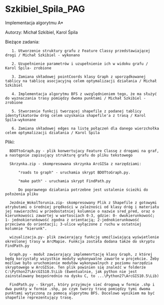 # Szkibiel_Spila_PAG
Implementacja algorytmu A*

  Autorzy: Michał Szkibiel, Karol Śpila
  
  Bieżące zadania:
  
       1. Utworzenie struktury grafu z Feature Classy przedstawiającej drogi / Michał Szkibiel - wykonano
       
       2. Uzupełnienie parametrów i uzupełnienie ich w widoku grafu / Karol Śpila- zrobione
       
       3. Zamiana składowej pointCoords klasy Graph z uporządkowanej tablicy na tablicę asocjacyjną celem optymalizacji działania / Michał Szkibiel
       
       4. Implementacja algorytmu BFS z uwzględnieniem tego, że ma służyć do wyznaczania trasy pomiędzy dwoma punktami / Michał Szkibiel - zrobione
       
       5. Stworzenie funkcji tworzącej shapefile z podanej tablicy identyfikatorów dróg celem uzyskania shapefile'a z trasą / Karol Śpila-wykonane
       
       6. Zamiana składowej edges na listę połączeń dla danego wierzchołka celem optymalizacji działania / Karol Śpila
       
  Pliki:
  
      BDOTtoGraph.py - plik konwertujacy Feature Classę z drogami na graf, a następnie zapisujący strukturę grafu do pliku tekstowego
      
      Skrzynka.zip - skompresowana skrzynka ArcGISa z narzędziami:
      
          "roads to graph" - uruchamia skrypt BDOTtoGraph.py. 
      
          "make path" - uruchamia skrypt FindPath.py
      
          Do poprawnego działania potrzebne jest ustalenie ścieżki do położenia pliku
      
      Jezdnie_WokolTorunia.zip- skompresowany Plik z Shapefile z gotowymi atrybutami o średniej prędkości w zależności od klasy dróg i materiału jej nawierzchni w przedostatniej kolumnie o nazwie sred_pred, oraz o kierunkowości zawartej w wartosciach 0-3, gdzie: 0- dwukierunkowość; 1- jednokierunkowość zgodna z orientacją; 2-jednokierunkowość przeciwna do orientacji; 3-ulice wyłączone z ruchu w ostatniej kolumnie "kierunk".
       
      wizualizacja.py- plik zawierający funkcję umożliwiającą wyświetlenie określonej trasy w ArcMapie. Funkcja została dodana także do skryptu FindPath.py
      
      Graph.py - moduł zawierający implemenrtację klasy Graph, z której będą korzystały wszystkie moduły wykonywalne zawarte w projekcie. Żeby możliwe było uruchomienie modułów wykonywalnych z poziomu narzędzia skryptowego w ArcGISie. Ten plik powinien się znaleźć w folderze C:\Python27\ArcGIS10.5\Lib (Ewentualnie, jak python nie jest zainstalowany bezpośrednio na dysku C, to ...\Python27\ArcGIS10.5\Lib)
      
      FindPath.py - Skrypt, który przyjmuje sieć drogową w formie .shp i dwa punkty w formie .shp, po czym tworzy trasę pomiędzy tymi dwoma punktami wytyczoną za pomocą algorytmu BFS. Docelowo wynikiem ma być shapefile reprezentujący trasę.
